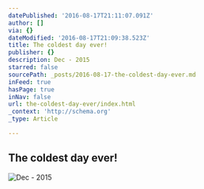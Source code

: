 ```yaml
---
datePublished: '2016-08-17T21:11:07.091Z'
author: []
via: {}
dateModified: '2016-08-17T21:09:38.523Z'
title: The coldest day ever!
publisher: {}
description: Dec - 2015
starred: false
sourcePath: _posts/2016-08-17-the-coldest-day-ever.md
inFeed: true
hasPage: true
inNav: false
url: the-coldest-day-ever/index.html
_context: 'http://schema.org'
_type: Article

---
```

## The coldest day ever!
![Dec - 2015](https://the-grid-user-content.s3-us-west-2.amazonaws.com/e983fe11-f3ab-4aab-b2d4-13186db76ff8.jpg)

>